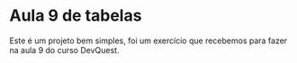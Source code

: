# Aula 9 de tabelas
Este é um projeto bem simples, foi um exercício que recebemos para fazer na aula 9 do curso DevQuest.